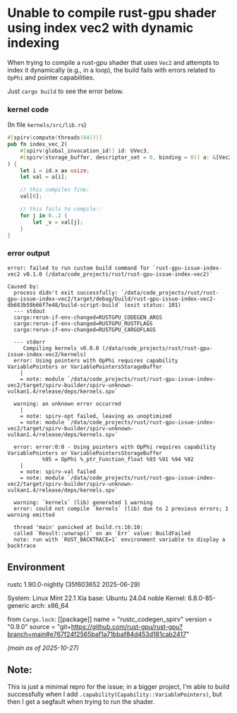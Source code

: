 # Unable to compile rust-gpu shader using index vec2 with dynamic indexing

When trying to compile a rust-gpu shader that uses `Vec2` and attempts to index it dynamically (e.g., in a loop), the build fails with errors related to `OpPhi` and pointer capabilities.

Just `cargo build` to see the error below.

### kernel code

(In file `kernels/src/lib.rs`)

```rust
#[spirv(compute(threads(64)))]
pub fn index_vec_2(
    #[spirv(global_invocation_id)] id: UVec3,
    #[spirv(storage_buffer, descriptor_set = 0, binding = 0)] a: &[Vec2],
) {
    let i = id.x as usize;
    let val = a[i];

    // this compiles fine:
    val[0];

    // this fails to compile::
    for j in 0..2 {
        let _v = val[j];
    }
}
```


### error output
```
error: failed to run custom build command for `rust-gpu-issue-index-vec2 v0.1.0 (/data/code_projects/rust/rust-gpu-issue-index-vec2)`

Caused by:
  process didn't exit successfully: `/data/code_projects/rust/rust-gpu-issue-index-vec2/target/debug/build/rust-gpu-issue-index-vec2-db683b59b66f7e48/build-script-build` (exit status: 101)
  --- stdout
  cargo:rerun-if-env-changed=RUSTGPU_CODEGEN_ARGS
  cargo:rerun-if-env-changed=RUSTGPU_RUSTFLAGS
  cargo:rerun-if-env-changed=RUSTGPU_CARGOFLAGS

  --- stderr
     Compiling kernels v0.0.0 (/data/code_projects/rust/rust-gpu-issue-index-vec2/kernels)
  error: Using pointers with OpPhi requires capability VariablePointers or VariablePointersStorageBuffer
    |
    = note: module `/data/code_projects/rust/rust-gpu-issue-index-vec2/target/spirv-builder/spirv-unknown-vulkan1.4/release/deps/kernels.spv`

  warning: an unknown error occurred
    |
    = note: spirv-opt failed, leaving as unoptimized
    = note: module `/data/code_projects/rust/rust-gpu-issue-index-vec2/target/spirv-builder/spirv-unknown-vulkan1.4/release/deps/kernels.spv`

  error: error:0:0 - Using pointers with OpPhi requires capability VariablePointers or VariablePointersStorageBuffer
           %95 = OpPhi %_ptr_Function_float %93 %91 %94 %92
    |
    = note: spirv-val failed
    = note: module `/data/code_projects/rust/rust-gpu-issue-index-vec2/target/spirv-builder/spirv-unknown-vulkan1.4/release/deps/kernels.spv`

  warning: `kernels` (lib) generated 1 warning
  error: could not compile `kernels` (lib) due to 2 previous errors; 1 warning emitted

  thread 'main' panicked at build.rs:16:10:
  called `Result::unwrap()` on an `Err` value: BuildFailed
  note: run with `RUST_BACKTRACE=1` environment variable to display a backtrace
  ```

## Environment
rustc 1.90.0-nightly (35f603652 2025-06-29)

System:
  Linux Mint 22.1 Xia base: Ubuntu 24.04 noble
  Kernel: 6.8.0-85-generic arch: x86_64

from `Cargo.lock`:
[[package]]
name = "rustc_codegen_spirv"
version = "0.9.0"
source = "git+https://github.com/rust-gpu/rust-gpu?branch=main#e767f24f2565baf1a71bbaf84d453d181cab2417"

_(main as of 2025-10-27)_


## Note:
This is just a minimal repro for the issue; in a bigger project, I'm able to build successfully when I add `.capability(Capability::VariablePointers)`, but then I get a segfault when trying to run the shader.
